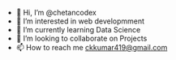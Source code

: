 - 👋 Hi, I’m @chetancodex
- 👀 I’m interested in web developmment
- 🌱 I’m currently learning Data Science
- 💞️ I’m looking to collaborate on Projects
- 📫 How to reach me ckkumar419@gmail.com

<!---
chetancodex/chetancodex is a ✨ special ✨ repository because its `README.md` (this file) appears on your GitHub profile.
You can click the Preview link to take a look at your changes.
--->
